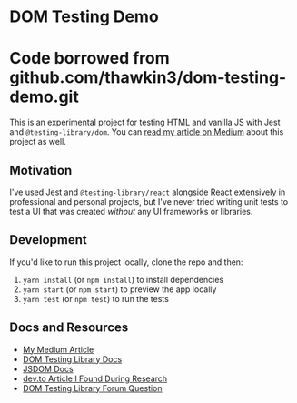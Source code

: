 # DOM Testing Demo
# Code borrowed from github.com/thawkin3/dom-testing-demo.git

This is an experimental project for testing HTML and vanilla JS with Jest and `@testing-library/dom`. You can [read my article on Medium](https://levelup.gitconnected.com/how-to-unit-test-html-and-vanilla-javascript-without-a-ui-framework-c4c89c9f5e56?source=friends_link&sk=15836e19406fd422a13411e3ef497c0d) about this project as well.

## Motivation

I've used Jest and `@testing-library/react` alongside React extensively in professional and personal projects, but I've never tried writing unit tests to test a UI that was created *without* any UI frameworks or libraries.

## Development

If you'd like to run this project locally, clone the repo and then:

1. `yarn install` (or `npm install`) to install dependencies
2. `yarn start` (or `npm start`) to preview the app locally
3. `yarn test` (or `npm test`) to run the tests

## Docs and Resources

- [My Medium Article](https://levelup.gitconnected.com/how-to-unit-test-html-and-vanilla-javascript-without-a-ui-framework-c4c89c9f5e56?source=friends_link&sk=15836e19406fd422a13411e3ef497c0d)
- [DOM Testing Library Docs](https://testing-library.com/docs/dom-testing-library/intro)
- [JSDOM Docs](https://github.com/jsdom/jsdom#executing-scripts)
- [dev.to Article I Found During Research](https://dev.to/snowleo208/things-i-learned-after-writing-tests-for-js-and-html-page-4lja)
- [DOM Testing Library Forum Question](https://spectrum.chat/testing-library/help-dom/test-plain-html-vanilla-js~9f56a169-ea3f-481b-b1cc-dd9fc70dbeaf)
